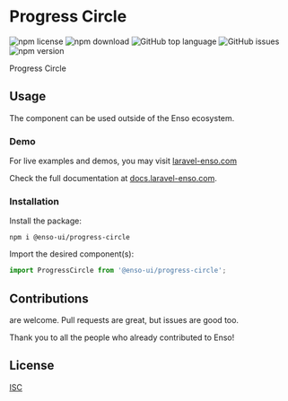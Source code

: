 # Progress Circle

![npm license](https://img.shields.io/npm/l/@enso-ui/progress-circle.svg) 
![npm download](https://img.shields.io/npm/dm/@enso-ui/progress-circle.svg) 
![GitHub top language](https://img.shields.io/github/languages/top/enso-ui/progress-circle.svg) 
![GitHub issues](https://img.shields.io/github/issues/enso-ui/progress-circle.svg) 
![npm version](https://img.shields.io/npm/v/@enso-ui/progress-circle.svg) 

Progress Circle

## Usage
The component can be used outside of the Enso ecosystem.

### Demo

For live examples and demos, you may visit [laravel-enso.com](https://www.laravel-enso.com)

Check the full documentation at  [docs.laravel-enso.com](https://docs.laravel-enso.com).

### Installation

Install the package:
```
npm i @enso-ui/progress-circle
```
Import the desired component(s):
```js
import ProgressCircle from '@enso-ui/progress-circle';
```

## Contributions

are welcome. Pull requests are great, but issues are good too.

Thank you to all the people who already contributed to Enso!

## License

[ISC](https://opensource.org/licenses/ISC)
